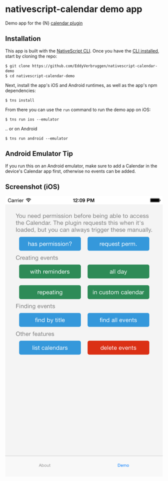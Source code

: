 # nativescript-calendar demo app

Demo app for the {N} [calendar plugin](https://www.npmjs.com/package/nativescript-calendar)

## Installation

This app is built with the [NativeScript CLI](https://github.com/NativeScript/nativescript-cli).
Once you have the [CLI installed](https://github.com/NativeScript/nativescript-cli#installation), start by cloning the repo:

```
$ git clone https://github.com/EddyVerbruggen/nativescript-calendar-demo
$ cd nativescript-calendar-demo
```

Next, install the app's iOS and Android runtimes, as well as the app's npm dependencies:

```
$ tns install
```

From there you can use the `run` command to run the demo app on iOS:

```
$ tns run ios --emulator
```

.. or on Android

```
$ tns run android --emulator
```


## Android Emulator Tip
If you run this on an Android emulator, make sure to add a Calendar in the device's Calendar app first,
otherwise no events can be added.


## Screenshot (iOS)

![](screenshots/ios-demo.png)
